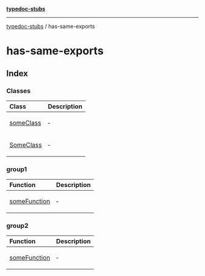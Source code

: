 [**typedoc-stubs**](../index.md)

***

[typedoc-stubs](../index.md) / has-same-exports

# has-same-exports

## Index

### Classes

<table>
<thead>
<tr>
<th align="left">Class</th>
<th align="left">Description</th>
</tr>
</thead>
<tbody>
<tr>
<td>

[someClass](classes/someClass.md)

</td>
<td>

&hyphen;

</td>
</tr>
<tr>
<td>

[SomeClass](classes/SomeClass-1.md)

</td>
<td>

&hyphen;

</td>
</tr>
</tbody>
</table>

### group1

<table>
<thead>
<tr>
<th align="left">Function</th>
<th align="left">Description</th>
</tr>
</thead>
<tbody>
<tr>
<td>

[someFunction](functions/someFunction.md)

</td>
<td>

&hyphen;

</td>
</tr>
</tbody>
</table>

### group2

<table>
<thead>
<tr>
<th align="left">Function</th>
<th align="left">Description</th>
</tr>
</thead>
<tbody>
<tr>
<td>

[someFunction](functions/someFunction.md)

</td>
<td>

&hyphen;

</td>
</tr>
</tbody>
</table>
